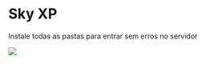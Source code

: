 <h1> Sky XP </h1>
<p> Instale todas as pastas para entrar sem erros no servidor</p>
<img src="https://i.postimg.cc/2jXPkz8t/logo-discord.png">